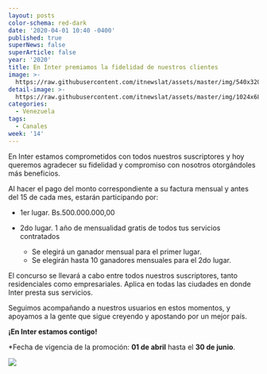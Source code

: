 ```yaml
---
layout: posts
color-schema: red-dark
date: '2020-04-01 10:40 -0400'
published: true
superNews: false
superArticle: false
year: '2020'
title: En Inter premiamos la fidelidad de nuestros clientes
image: >-
  https://raw.githubusercontent.com/itnewslat/assets/master/img/540x320/INTER-Premios-p.jpg
detail-image: >-
  https://raw.githubusercontent.com/itnewslat/assets/master/img/1024x680/INTER-Premios-g.jpg
categories:
  - Venezuela
tags:
  - Canales
week: '14'
---
```

En Inter estamos comprometidos con todos nuestros suscriptores y hoy queremos agradecer su fidelidad y compromiso con nosotros otorgándoles más beneficios.

Al hacer el pago del monto correspondiente a su factura mensual y antes del 15 de cada mes, estarán participando por:

- 1er lugar. Bs.500.000.000,00
- 2do lugar. 1 año de mensualidad gratis de todos tus servicios contratados

  - Se elegirá un ganador mensual para el primer lugar.
  - Se elegirán hasta 10 ganadores mensuales para el 2do lugar.

El concurso se llevará a cabo entre todos nuestros suscriptores, tanto residenciales como empresariales. 
Aplica en todas las ciudades en donde Inter presta sus servicios.

Seguimos acompañando a nuestros usuarios en estos momentos, y apoyamos a la gente que sigue creyendo y apostando por un mejor país.

**¡En Inter estamos contigo!**

*Fecha de vigencia de la promoción: **01 de abril** hasta el **30 de junio**.

<img src="https://tracker.metricool.com/c3po.jpg?hash=56f88a41e39ab42c063cc51676587a04"/>